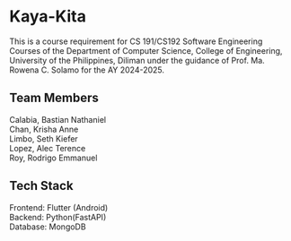 # Kaya-Kita

This is a course requirement for CS 191/CS192 Software Engineering Courses of the Department of Computer Science, College of Engineering, University of the Philippines, Diliman under the guidance of Prof. Ma. Rowena C. Solamo for the AY 2024-2025.

## Team Members

Calabia, Bastian Nathaniel\
Chan, Krisha Anne\
Limbo, Seth Kiefer\
Lopez, Alec Terence\
Roy, Rodrigo Emmanuel

## Tech Stack
Frontend: Flutter (Android)\
Backend: Python(FastAPI)\
Database: MongoDB
